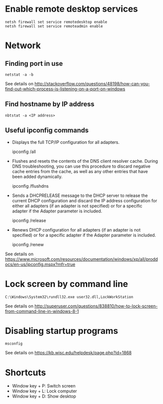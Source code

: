 # Enable remote desktop services

    netsh firewall set service remotedesktop enable
    netsh firewall set service remoteadmin enable

# Network

## Finding port in use

    netstat -a -b

See details on <http://stackoverflow.com/questions/48198/how-can-you-find-out-which-process-is-listening-on-a-port-on-windows> 

## Find hostname by IP address

    nbtstat -a <IP address>

## Useful ipconfig commands

* Displays the full TCP/IP configuration for all adapters.

    ipconfig /all

* Flushes and resets the contents of the DNS client resolver cache. During DNS troubleshooting, you can use this procedure to discard negative cache entries from the cache, as well as any other entries that have been added dynamically. 

    ipconfig /flushdns

* Sends a DHCPRELEASE message to the DHCP server to release the current DHCP configuration and discard the IP address configuration for either all adapters (if an adapter is not specified) or for a specific adapter if the Adapter parameter is included.

    ipconfig /release

* Renews DHCP configuration for all adapters (if an adapter is not specified) or for a specific adapter if the Adapter parameter is included.

    ipconfig /renew

See details on <https://www.microsoft.com/resources/documentation/windows/xp/all/proddocs/en-us/ipconfig.mspx?mfr=true>

# Lock screen by command line

    C:\Windows\System32\rundll32.exe user32.dll,LockWorkStation

See details on <http://superuser.com/questions/838810/how-to-lock-screen-from-command-line-in-windows-8-1>

# Disabling startup programs

    msconfig

See details on <https://kb.wisc.edu/helpdesk/page.php?id=1868>

# Shortcuts

* Window key + P: Switch screen
* Window key + L: Lock computer
* Window key + D: Show desktop
